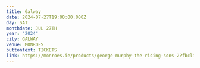 ```yaml
---
title: Galway
date: 2024-07-27T19:00:00.000Z
day: SAT
monthdate: JUL 27TH
year: "2024"
city: GALWAY
venue: MONROES
buttontext: TICKETS
link: https://monroes.ie/products/george-murphy-the-rising-sons-2?fbclid=IwZXh0bgNhZW0CMTEAAR3eWSQm0MA-VDy2C1pjQh7dfogouJXqk6ZZ0x1sC8k1oL2n0zS7uahlinQ_aem_AXrIiRVYDatozkjNJn_FwwJEtHWI3ZQ0u_4KZjeW_aBXeczabEk2YqS0gQ0CHQrOtfTbraxR9VRBa6rpVygSRB7w
---
```

